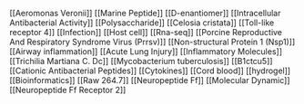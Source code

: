 [[Aeromonas Veronii]]
[[Marine Peptide]]
[[D-enantiomer]]
[[Intracellular Antibacterial Activity]]
[[Polysaccharide]]
[[Celosia cristata]]
[[Toll-like receptor 4]]
[[Infection]]
[[Host cell]]
[[Rna-seq]]
[[Porcine Reproductive And Respiratory Syndrome Virus (Prrsv)]]
[[Non-structural Protein 1 (Nsp1)]]
[[Airway inflammation]]
[[Acute Lung Injury]]
[[Inflammatory Molecules]]
[[Trichilia Martiana C. Dc]]
[[Mycobacterium tuberculosis]]
[[B1ctcu5]]
[[Cationic Antibacterial Peptides]]
[[Cytokines]]
[[Cord blood]]
[[hydrogel]]
[[Bioinformatics]]
[[Raw 264.7]]
[[Neuropeptide Ff]]
[[Molecular Dynamic]]
[[Neuropeptide Ff Receptor 2]]
